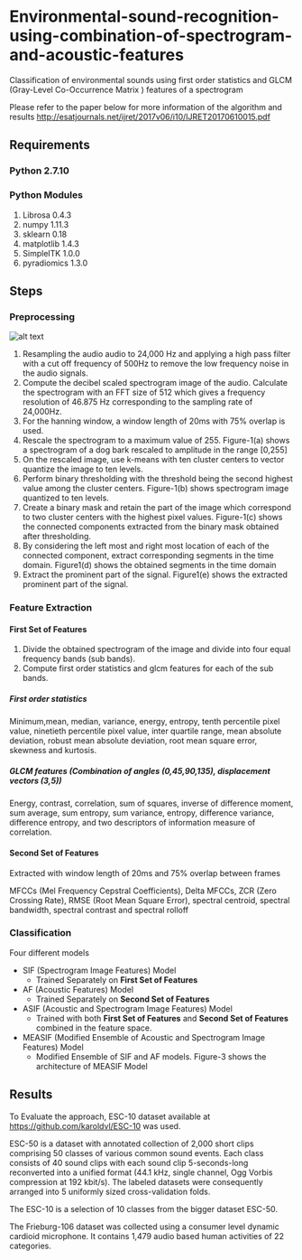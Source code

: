 # Environmental-sound-recognition-using-combination-of-spectrogram-and-acoustic-features
Classification of environmental sounds using first order statistics and GLCM (Gray-Level Co-Occurrence Matrix ) features of a spectrogram 

Please refer to the paper below for more information of the algorithm and results
http://esatjournals.net/ijret/2017v06/i10/IJRET20170610015.pdf

## Requirements

### Python 2.7.10

### Python Modules
1.  Librosa 0.4.3
2.  numpy 1.11.3
3.  sklearn 0.18
4.  matplotlib 1.4.3
5.  SimpleITK 1.0.0
6.  pyradiomics 1.3.0



## Steps 

### Preprocessing

![alt text](https://github.com/amogh3892/Environmental-sound-recognition-using-combination-of-spectrogram-and-acoustic-features/blob/master/Images/dogbarkspecwithlabel.png)

1.  Resampling the audio audio to 24,000 Hz and applying a high pass filter with a cut off frequency of 500Hz to remove the low frequency noise in the audio signals. 
2.  Compute the decibel scaled spectrogram image of the audio. Calculate the spectrogram with an FFT size of 512 which gives a frequency resolution of 46.875 Hz corresponding to the sampling rate of 24,000Hz. 
3.  For the hanning window,  a window length of 20ms with 75% overlap is used. 
4.  Rescale the spectrogram to a maximum value of 255. Figure-1(a) shows a spectrogram of a dog bark rescaled to amplitude in the range [0,255]
5.  On the rescaled image, use k-means with ten cluster centers to vector quantize the image to ten levels. 
6.  Perform binary thresholding with the threshold being the second highest value among the cluster centers. Figure-1(b) shows spectrogram image quantized to ten levels.  
7.  Create a binary mask and retain the part of the image which correspond to two cluster centers with the highest pixel values. Figure-1(c) shows the connected components extracted from the binary mask obtained after thresholding. 
8.  By considering the left most and right most location of each of the connected component, extract corresponding segments in the time domain. Figure1(d) shows the obtained segments in the time domain 
9.  Extract the prominent part of the signal.  Figure1(e) shows  the extracted prominent part of the signal.

### Feature Extraction

#### **First Set of Features**
1.  Divide the obtained spectrogram of the image and divide into four equal frequency bands (sub bands).
2.  Compute first order statistics and glcm features for each of the sub bands.

##### **First order statistics**
Minimum,mean, median, variance, energy, entropy, tenth percentile pixel value, ninetieth percentile pixel value, inter quartile range, mean absolute deviation, robust mean absolute deviation, root mean square error, skewness and kurtosis. 

##### **GLCM features (Combination of angles (0,45,90,135), displacement vectors (3,5))**
Energy, contrast, correlation, sum of squares, inverse of difference moment, sum average, sum entropy, sum variance, entropy, difference variance, difference entropy, and two descriptors of information measure of correlation.

#### **Second Set of Features**
Extracted with window length of 20ms and 75% overlap between frames 

MFCCs (Mel Frequency Cepstral Coefficients), Delta MFCCs, ZCR (Zero Crossing Rate), RMSE (Root Mean Square Error), spectral centroid, spectral bandwidth, spectral contrast and spectral rolloff 

### Classification

Four different models

-  SIF (Spectrogram Image Features) Model
    - Trained Separately on **First Set of Features**
-  AF  (Acoustic Features) Model
    - Trained Separately on **Second Set of Features**
-  ASIF  (Acoustic and Spectrogram Image Features) Model
    - Trained with both  **First Set of Features** and **Second Set of Features** combined in the feature space.
-  MEASIF (Modified Ensemble of Acoustic and Spectrogram Image Features) Model
    - Modified Ensemble of SIF and AF models. Figure-3 shows the architecture of MEASIF Model

## Results
To Evaluate the approach, ESC-10 dataset available at https://github.com/karoldvl/ESC-10 was used.

ESC-50 is a dataset with annotated collection of 2,000 short clips comprising 50 classes of various common sound events. Each class consists of 40 sound clips with each sound clip 5-seconds-long reconverted into a unified format (44.1 kHz, single channel, Ogg Vorbis compression at 192 kbit/s). The labeled datasets were consequently arranged into 5 uniformly sized cross-validation folds.

The ESC-10 is a selection of 10 classes from the bigger dataset ESC-50.

The Frieburg-106 dataset was collected using a consumer level dynamic cardioid microphone. It contains 1,479 audio based human activities of 22 categories.


